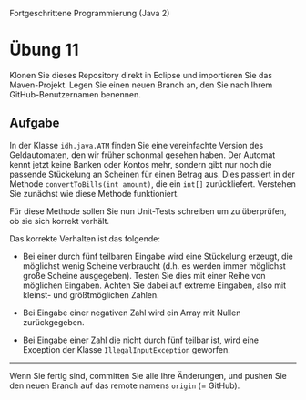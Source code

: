 Fortgeschrittene Programmierung (Java 2)


# Übung 11


Klonen Sie dieses Repository direkt in Eclipse und importieren Sie das Maven-Projekt. Legen Sie einen neuen Branch an, den Sie nach Ihrem GitHub-Benutzernamen benennen.


## Aufgabe

In der Klasse `idh.java.ATM` finden Sie eine vereinfachte Version des Geldautomaten, den wir früher schonmal gesehen haben. Der Automat kennt jetzt keine Banken oder Kontos mehr, sondern gibt nur noch die passende Stückelung an Scheinen für einen Betrag aus. Dies passiert in der Methode `convertToBills(int amount)`, die ein `int[]` zurückliefert. Verstehen Sie zunächst wie diese Methode funktioniert. 

Für diese Methode sollen Sie nun Unit-Tests schreiben um zu überprüfen, ob sie sich korrekt verhält.

Das korrekte Verhalten ist das folgende:

- Bei einer durch fünf teilbaren Eingabe wird eine Stückelung erzeugt, die möglichst wenig Scheine verbraucht (d.h. es werden immer möglichst große Scheine ausgegeben). Testen Sie dies mit einer Reihe von möglichen Eingaben. Achten Sie dabei auf extreme Eingaben, also mit kleinst- und größtmöglichen Zahlen.

- Bei Eingabe einer negativen Zahl wird ein Array mit Nullen zurückgegeben.

- Bei Eingabe einer Zahl die nicht durch fünf teilbar ist, wird eine Exception der Klasse `IllegalInputException` geworfen.


----

Wenn Sie fertig sind, committen Sie alle Ihre Änderungen, und pushen Sie den neuen Branch auf das remote namens `origin` (= GitHub). 